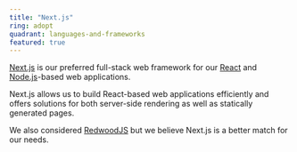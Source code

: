 ```yaml
---
title: "Next.js"
ring: adopt
quadrant: languages-and-frameworks
featured: true
---
```


<a href="https://nextjs.org/">Next.js</a> is our preferred full-stack web framework for our <a href="react.html">React</a> and <a href="nodejs.html">Node.js</a>-based web applications.

Next.js allows us to build React-based web applications efficiently and offers solutions for both server-side rendering as well as statically generated pages.

We also considered <a href="https://redwoodjs.com/">RedwoodJS</a> but we believe Next.js is a better match for our needs.
